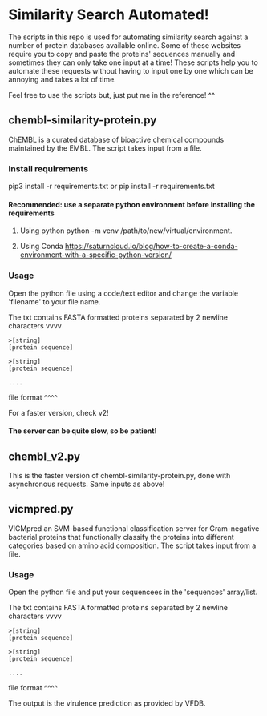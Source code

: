 # Similarity Search Automated!

The scripts in this repo is used for automating similarity search against a number of protein databases available online. Some of these websites require you to copy and paste the proteins' sequences manually and sometimes they can only take one input at a time! These scripts help you to automate these requests without having to input one by one which can be annoying and takes a lot of time. 

Feel free to use the scripts but, just put me in the reference! ^^

## chembl-similarity-protein.py
ChEMBL is a curated database of bioactive chemical compounds maintained by the EMBL. The script takes input from a file.

### Install requirements
pip3 install -r  requirements.txt
or
pip install -r  requirements.txt
#### Recommended: use a separate python environment before installing the requirements
1. Using python
python -m venv /path/to/new/virtual/environment.

2. Using Conda
https://saturncloud.io/blog/how-to-create-a-conda-environment-with-a-specific-python-version/


### Usage
Open the python file using a code/text editor and change the variable 'filename' to your file name.

The txt contains FASTA formatted proteins separated by 2 newline characters vvvv
```
>[string]
[protein sequence]

>[string]
[protein sequence]

....
```
file format ^^^^

For a faster version, check v2!

#### The server can be quite slow, so be patient!

## chembl_v2.py
This is the faster version of chembl-similarity-protein.py, done with asynchronous requests. Same inputs as above!


## vicmpred.py
VICMpred an SVM-based functional classification server for Gram-negative bacterial proteins that functionally classify the proteins into different categories based on amino acid composition. The script takes input from a file.

### Usage
Open the python file and put your sequencees in the 'sequences' array/list.

The txt contains FASTA formatted proteins separated by 2 newline characters vvvv
```
>[string]
[protein sequence]

>[string]
[protein sequence]

....
```
file format ^^^^

The output is the virulence prediction as provided by VFDB.